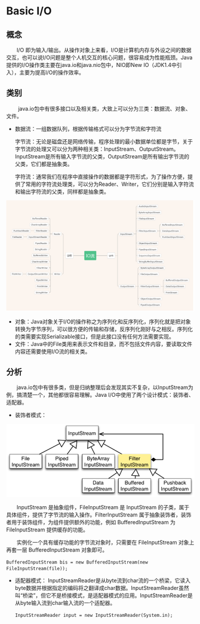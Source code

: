 # Basic I/O

## 概念

&emsp;&emsp;I/O 即为输入/输出。从操作对象上来看，I/O是计算机内存与外设之间的数据交互，也可以说I/O问题是整个人机交互的核心问题，很容易成为性能瓶颈。Java提供的I/O操作类主要在java.io和java.nio包中，NIO即New IO（JDK1.4中引入），主要为提高I/O的操作效率。

## 类别

&emsp;&emsp;	java.io包中有很多接口以及相关类，大致上可以分为三类：数据流、对象、文件。

- 数据流：一组数据队列，根据传输格式可以分为字节流和字符流
	
	字节流：无论是磁盘还是网络传输，程序处理的最小数据单位都是字节，关于字节流的处理又可以分为两种相关类：InputStream、OutputStream。InputStream是所有输入字节流的父类，OutputStream是所有输出字节流的父类，它们都是抽象类。
	
	字符流：通常我们在程序中直接操作的数据都是字符形式，为了操作方便，提供了常用的字符流处理类，可以分为Reader、Writer，它们分别是输入字符流和输出字符流的父类，同样都是抽象类。

<div align=center><img src="https://raw.githubusercontent.com/Bboy-AJ/JavaDeveloper-SkillMap/master/images/Java Web/JavaIOClassMap.png"></div>


- 对象：Java对象关于I/O的操作称之为序列化和反序列化，序列化就是把对象转换为字节序列，可以很方便的传输和存储，反序列化刚好与之相反。序列化的类需要实现Serializable接口，但是此接口没有任何方法需要实现。
- 文件：Java中的File类用来表示文件和目录，而不包括文件内容，要读取文件内容还需要使用I/O流的相关类。

## 分析

&emsp;&emsp;java.io包中有很多类，但是归纳整理后会发现其实不复杂，以InputStream为例，搞清楚一个，其他都很容易理解。Java I/O中使用了两个设计模式：装饰者、适配器。
	


- 装饰者模式：

<div align=center><img src="https://raw.githubusercontent.com/Bboy-AJ/JavaDeveloper-SkillMap/master/images/Java Web/JavaIODecoratePattern.png"></div>

&emsp;&emsp;InputStream 是抽象组件，FileInputStream 是 InputStream 的子类，属于具体组件，提供了字节流的输入操作。FilterInputStream 属于抽象装饰者，装饰者用于装饰组件，为组件提供额外的功能，例如 BufferedInputStream 为 FileInputStream 提供缓存的功能。
	
&emsp;&emsp;实例化一个具有缓存功能的字节流对象时，只需要在 FileInputStream 对象上再套一层 BufferedInputStream 对象即可。

`BufferedInputStream bis = new BufferedInputStream(new FileInputStream(file));`
	


- 适配器模式：
InputStreamReader是从byte流到char流的一个桥梁，它读入byte数据并根据指定的编码将之翻译成char数据。InputStreamReader虽然叫“桥梁”，但它不是桥接模式，是适配器模式的应用。InputStreamReader是从byte输入流到char输入流的一个适配器。

	`InputStreamReader input = new InputStreamReader(System.in);`